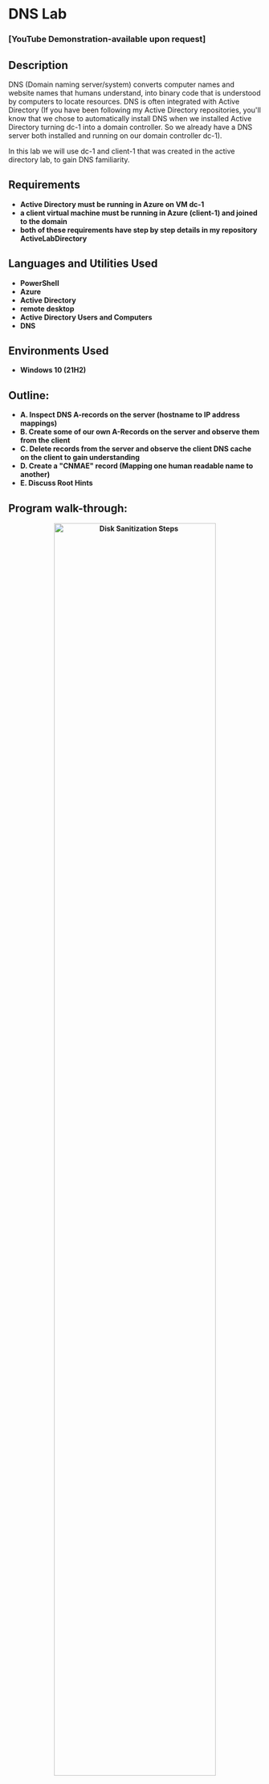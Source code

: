 <h1>DNS Lab</h1>

 ### [YouTube Demonstration-available upon request]
 
<h2>Description</h2>
DNS (Domain naming server/system) converts computer names and website names that humans understand, into binary code that is understood by computers to locate resources. DNS is often integrated with Active Directory (If you have been following my Active Directory repositories, you'll know that we chose to automatically install DNS when we installed Active Directory turning dc-1 into a domain controller. So we already have a DNS server both installed and running on our domain controller dc-1).
<p></p>
In this lab we will use dc-1 and client-1 that was created in the active directory lab, to gain DNS familiarity.

<br />


<h2>Requirements</h2>

- <b>Active Directory must be running in Azure on VM dc-1</b> 
- <b>a client virtual machine must be running in Azure (client-1) and joined to the domain</b>
- <b> both of these requirements have step by step details in my repository ActiveLabDirectory<b/>

<h2>Languages and Utilities Used</h2>

- <b>PowerShell</b> 
- <b>Azure</b>
- <b>Active Directory</b>
- <b>remote desktop</b>
- <b>Active Directory Users and Computers</b>
- <b>DNS</b>

<h2>Environments Used </h2>

- <b>Windows 10</b> (21H2)

<h2>Outline:</h2>

- A. Inspect DNS A-records on the server (hostname to IP address mappings)
- B. Create some of our own A-Records on the server and observe them from the client
- C. Delete records from the server and observe the client DNS cache on the client to gain understanding
- D. Create a "CNMAE" record (Mapping one human readable name to another)
- E. Discuss Root Hints


<h2>Program walk-through:</h2>

<p align="center">

<img src="https://github.com/user-attachments/assets/30f43066-78a7-448f-9a22-eef5090994a6" height="80%" width="80%" alt="Disk Sanitization Steps"/>
<p>
Overview: The domain controller also has a DNS server on it.  Its existing A records on it are dc-1.mydomain.com (10.0.0.4) and client-1.mydomain.com (10.0.0.5). These A records were automatically created. In the command prompt of client-1 if you try to ping anything, for example ping "mainframe," or any word you want, first client-1 will check its local cache (stored in memory) to see if its interacted with this computer before, as using cache is the fastest method. If there's no result in cache, the second place it looks is the host file, which is a file local to the computer that has a domain name to IP address mappings. If there is still no result, then it will reach out over the network to ask the DNS server who has mainframe.com. Again our DNS server in this lab is dc-1. dc-1 will check its record for mainframe and if it doesn't have it then the ping will fail and mainframe host will not be located. So we can create an A record on our DNS server for mainframe host (mainframe.mydomain.com) and then we can map it to any IP address. Then if re-pinged, it will be successful, not from the cache or hostfile but from the DNS server which will return the IP address to client-1; and then client-1 will ping the IP address and then it will give you a success message if the host IP is online and pingable. AT tis point, now client-1 can store this IP address in the local cache. So now if you wait a few minutes and change the mainfrome A record in the DNS server to point to a different IP address (8.8.8.8), client-1 still has its previous IP address in the cache so ping mainframe will attempt to ping the previously mapped IP address even though the main record has changed. So client-1 can run ipconfig /flushdns to wipe the local cache immediately, and so the ping will go out over the network to ask the DNS server as it had before. And then root hints: since our domain controller, doubles as a DNS server, it is responsible for resolving all requests from the network, ie:knowing google's IP address. So if the local serverdoesn't know where to resolve a top level domain, it uses root hints which is automatically installed when a domain controller is installed and opts to install DNS. Root Hints is a network of hundreds of servers around the world.
  
  (an A record maps a hostname to an IP address) 
 <p>
 <br />
- A. Inspect DNS A-records on the server (hostname to IP address mappings)
<p>
<img src="https://github.com/user-attachments/assets/412f0e44-cf11-4ae9-87e0-3cf97abe8377" height="80%" width="80%" alt="Disk Sanitization Steps"/>
<img src="https://github.com/user-attachments/assets/85712f86-a29f-4b3e-9767-bef7c3f8951d" height="80%" width="80%" alt="Disk Sanitization Steps"/>
<p></p>

  1. log into both dc-1 and client-1 as an admin like jane_admin. First use client-1. client-1 ->powerShell -> ping mainframe. It will tell you it cannot be found. To see the local DNS cache type ipconfig /displaydns. and if you wantthe cache to be in a text file called test, type ipconfig /displaydns > test.txt hit enter to run. and if you want to open it type notepad test.txt. Here you can do control+F and confirm there is no mainframe here. Now to view the local host file, open notepad as an admin ->file -> open -> change file type to all files -> windows -> systemm32 ->drivers -> etc -> hosts to view the local hostfile which is where you can map IP addresses to hostname, for example if you want to assign zebra to the local loopback address 127.0.0.1 then ping will find it in the hostfile. Even doing nslookup mainframe, it wont be found at this point because there is no DNS record. So let's create a DNS A record on dc-1 for "mainframe" and have it point to dc-1's private IP address.
</p>
- B. Create some of our own A-Records on the server and observe them from the client
<p>
<img src="https://github.com/user-attachments/assets/8f1a01e0-9e82-4464-b172-e60499745723" height="80%" width="80%" alt="Disk Sanitization Steps"/>
<p>
  1.Now use dc-1. Get and copy dc-1's private IP address either from Azureor in dc-1 PowerShell type ipconfig and it will tell you. click the windows symbol -> administrative tools -> DNS to open the DNS server ->dc-1 -> forward lookup zones -> mydomain.com. click mydomain.com to see different records. Right-click in the records space -> new host (A or AAAA) -> set the name ad IP Address as in the picture above (mainframe & dc-1's private IP). It is possible to have two records pointing to the same IP address.
  <p>
<img src="https://github.com/user-attachments/assets/b6c26c2a-ce07-41b3-a422-d50d2a9764c2" height="80%" width="80%" alt="Disk Sanitization Steps"/>
<img src="https://github.com/user-attachments/assets/9fc4b6f4-2d43-48de-9006-c8b5e14d8238" height="80%" width="80%" alt="Disk Sanitization Steps"/>

<p>
    2. Go back to being on client-1 PowerShell and ping mainframe successfully via DNS server.
  </p>
</p>
- C. Delete records from the server and observe the client DNS cache on the client to gain understanding
<p>
  

<img src="https://github.com/user-attachments/assets/c1b51ca2-ff44-493b-aeaf-be72242bb27c" height="80%" width="80%" alt="Disk Sanitization Steps"/>
  <p>
<img src="https://github.com/user-attachments/assets/228291c7-6d6b-4749-a0fd-f684713739ab" height="80%" width="80%" alt="Disk Sanitization Steps"/>
<img src="https://github.com/user-attachments/assets/f5bd3aa8-d436-4ae3-bb87-8cb345dfdbfc" height="80%" width="80%" alt="Disk Sanitization Steps"/>
<img src="https://github.com/user-attachments/assets/1d42076c-98a4-4e7c-90a9-ea967abcd9db" height="80%" width="80%" alt="Disk Sanitization Steps"/>

  1. In dc-1 change the A record to point to 8.8.8.8. instead of 10.0.0.4. Doubleclick the mainframe record you made and change the IP address. In client-1 powershell ping mainframe again. You'll notice it outputs the old IP address because that is what has been saved in the cache, which is first looked to. even typing ipconfig /displaydns will display the old IP in this local DNS cache. So we will flush the cache and observe it as empty. oppen powershell, running it as an admin and type ipconfig /flushdns to flush it and then use ipconfig /displaydns to observe that. so now pinging mainframe will get the new IP address 8.8.8.8. flushdns is helpful especially if only one person cannott access a resource when others can.
</p>
- D. Create a "CNMAE" record (Mapping one human readable name to another)
<p>

<img src="https://github.com/user-attachments/assets/e504b551-bbdb-4f92-b208-ae1102264cfb" height="80%" width="80%" alt="Disk Sanitization Steps"/>
  <p>
<img src="https://github.com/user-attachments/assets/c0d6a829-ee35-46a5-bbee-1f622f279505" height="80%" width="80%" alt="Disk Sanitization Steps"/>
<p>
  In dc-1, map "search" to "www.google.com" as the fully qualified domain name (FQDN). In the DNS server, rightclick in our domain like before (under mainframe) -> new alias (CNAME). Now in client-1 ping search. since the name doesnt match the certificate of google.com, searching "search" won't work.
</p>
- E. Discuss Root Hints
Review overview.

</p>
